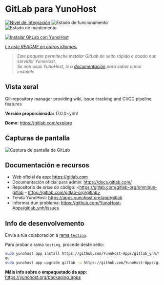 <!--
NOTA: Este README foi creado automáticamente por <https://github.com/YunoHost/apps/tree/master/tools/readme_generator>
NON debe editarse manualmente.
-->

# GitLab para YunoHost

[![Nivel de integración](https://dash.yunohost.org/integration/gitlab.svg)](https://dash.yunohost.org/appci/app/gitlab) ![Estado de funcionamento](https://ci-apps.yunohost.org/ci/badges/gitlab.status.svg) ![Estado de mantemento](https://ci-apps.yunohost.org/ci/badges/gitlab.maintain.svg)

[![Instalar GitLab con YunoHost](https://install-app.yunohost.org/install-with-yunohost.svg)](https://install-app.yunohost.org/?app=gitlab)

*[Le este README en outros idiomas.](./ALL_README.md)*

> *Este paquete permíteche instalar GitLab de xeito rápido e doado nun servidor YunoHost.*  
> *Se non usas YunoHost, le a [documentación](https://yunohost.org/install) para saber como instalalo.*

## Vista xeral

Git-repository manager providing wiki, issue-tracking and CI/CD pipeline features

**Versión proporcionada:** 17.0.0~ynh1

**Demo:** <https://gitlab.com/explore>

## Capturas de pantalla

![Captura de pantalla de GitLab](./doc/screenshots/GitLab_running_11.0_(2018-07).png)

## Documentación e recursos

- Web oficial da app: <https://gitlab.com>
- Documentación oficial para admin: <https://docs.gitlab.com/>
- Repositorio de orixe do código: <https://gitlab.com/gitlab-org/omnibus-gitlab - https://gitlab.com/gitlab-org/gitlab>
- Tenda YunoHost: <https://apps.yunohost.org/app/gitlab>
- Informar dun problema: <https://github.com/YunoHost-Apps/gitlab_ynh/issues>

## Info de desenvolvemento

Envía a túa colaboración á [rama `testing`](https://github.com/YunoHost-Apps/gitlab_ynh/tree/testing).

Para probar a rama `testing`, procede deste xeito:

```bash
sudo yunohost app install https://github.com/YunoHost-Apps/gitlab_ynh/tree/testing --debug
ou
sudo yunohost app upgrade gitlab -u https://github.com/YunoHost-Apps/gitlab_ynh/tree/testing --debug
```

**Máis info sobre o empaquetado da app:** <https://yunohost.org/packaging_apps>

